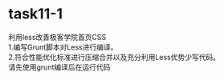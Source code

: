 # task11-1
利用less改善极客学院首页CSS   
1.编写Grunt脚本对Less进行编译。  
2.符合性能优化标准进行压缩合并以及充分利用Less优势少写代码。   
请先使用grunt编译后在运行代码
